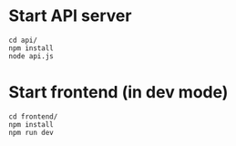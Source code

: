 # Start API server

	cd api/
	npm install
	node api.js


# Start frontend (in dev mode)

	cd frontend/
	npm install
	npm run dev
